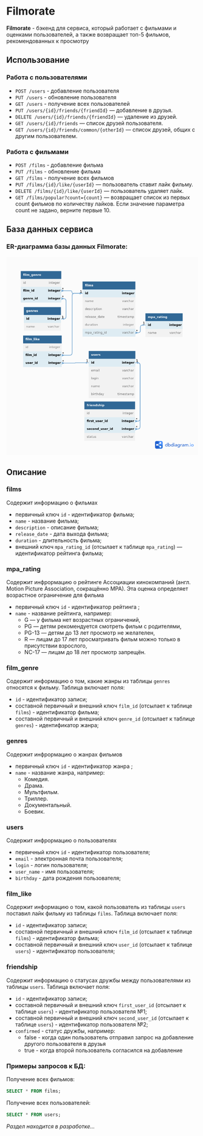 # Filmorate
**Filmorate** - бэкенд для сервиса, который работает с фильмами и оценками пользователей,
а также возвращает топ-5 фильмов, рекомендованных к просмотру

## Использование
### Работа с пользователями
- ```POST /users``` - добавление пользователя
- ```PUT /users``` - обновление пользователя
- ```GET /users``` - получение всех пользователей
- ```PUT /users/{id}/friends/{friendId}```  — добавление в друзья.
- ```DELETE /users/{id}/friends/{friendId}``` — удаление из друзей.
- ```GET /users/{id}/friends``` —  список друзей пользователя.
- ```GET /users/{id}/friends/common/{otherId}``` — список друзей, общих с другим пользователем.
### Работа с фильмами
- ```POST /films``` - добавление фильма
- ```PUT /films``` - обновление фильма
- ```GET /films``` - получение всех фильмов
- ```PUT /films/{id}/like/{userId}```  — пользователь ставит лайк фильму.
- ```DELETE /films/{id}/like/{userId}```  — пользователь удаляет лайк.
- ```GET /films/popular?count={count}``` — возвращает список из первых count фильмов по количеству лайков. Если значение параметра count не задано, верните первые 10.
## База данных сервиса
### ER-диаграмма базы данных Filmorate:
![ERD](src/main/resources/ERD_Filmorate.png)
## Описание
### films
Содержит информацию о фильмах
- первичный ключ `id` - идентификатор фильма;
- `name` - название фильма;
- `description` - описание фильма;
- `release_date` - дата выхода фильма;
- `duration` - длительность фильма;
-  внешний ключ `mpa_rating_id` (отсылает к таблице `mpa_rating`) — идентификатор рейтинга фильма;
### mpa_rating
Содержит инфрормацию о рейтинге Ассоциации кинокомпаний (англ. Motion Picture Association,
сокращённо МРА). Эта оценка определяет возрастное ограничение для фильма
- первичный ключ `id` - идентификатор рейтинга ;
- `name` - название рейтинга, например:
  - G — у фильма нет возрастных ограничений,
  - PG — детям рекомендуется смотреть фильм с родителями,
  - PG-13 — детям до 13 лет просмотр не желателен,
  - R — лицам до 17 лет просматривать фильм можно только в присутствии взрослого,
  - NC-17 — лицам до 18 лет просмотр запрещён.
### film_genre
Содержит информацию о том, какие жанры из таблицы `genres` относятся к фильму.
Таблица включает поля:
- `id` - идентификатор записи;
- составной первичный и внешний ключ `film_id` (отсылает к таблице `films`) - идентификатор фильма;
- составной первичный и внешний ключ `genre_id` (отсылает к таблице `genres`) - идентификатор жанра;
### genres
Содержит инфрормацию о жанрах фильмов
- первичный ключ `id` - идентификатор жанра ;
- `name` - название жанра, например:
  - Комедия.
  - Драма.
  - Мультфильм.
  - Триллер.
  - Документальный.
  - Боевик.
### users
  Содержит инфрормацию о пользователях
- первичный ключ `id` - идентификатор пользователя;
- `email` - электронная почта пользователя;
- `login` - логин пользователя;
- `user_name` - имя пользователя;
- `birthday` - дата рождения пользователя;
### film_like
Содержит информацию о том, какой пользователь из таблицы `users` поставил лайк
фильму из таблицы `films`. Таблица включает поля:

- `id` - идентификатор записи;
- составной первичный и внешний ключ `film_id` (отсылает к таблице `films`) - идентификатор фильма;
- составной первичный и внешний ключ `user_id` (отсылает к таблице `users`) - идентификатор пользователя;
### friendship
Содержит информацию о статусах дружбы между пользователями из таблицы
`users`. Таблица включает поля:

- `id` - идентификатор записи;
- составной первичный и внешний ключ `first_user_id` (отсылает к таблице `users`) - идентификатор пользователя №1;
- составной первичный и внешний ключ `second_user_id` (отсылает к таблице `users`) - идентификатор пользователя №2;
- `confirmed` - статус дружбы, например:
  - false - когда один пользователь отправил запрос на добавление другого пользователя в друзья
  - true - когда второй пользователь согласился на добавление
### Примеры запросов к БД:
Получение всех фильмов:
```SQL
SELECT * FROM films;
```
Получение всех пользователей:
```SQL
SELECT * FROM users;
```
_Раздел находится в разработке..._
